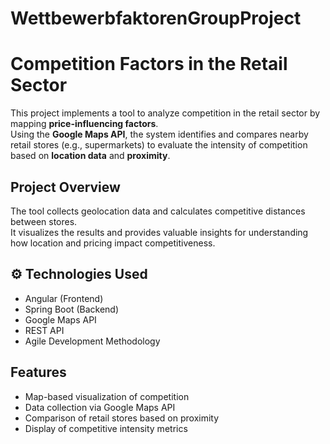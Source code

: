 # WettbewerbfaktorenGroupProject
# Competition Factors in the Retail Sector

This project implements a tool to analyze competition in the retail sector by mapping **price-influencing factors**.  
Using the **Google Maps API**, the system identifies and compares nearby retail stores (e.g., supermarkets) to evaluate the intensity of competition based on **location data** and **proximity**.

##  Project Overview
The tool collects geolocation data and calculates competitive distances between stores.  
It visualizes the results and provides valuable insights for understanding how location and pricing impact competitiveness.

## ⚙️ Technologies Used
- Angular (Frontend)
- Spring Boot (Backend)
- Google Maps API
- REST API
- Agile Development Methodology

##  Features
- Map-based visualization of competition  
- Data collection via Google Maps API  
- Comparison of retail stores based on proximity  
- Display of competitive intensity metrics  
